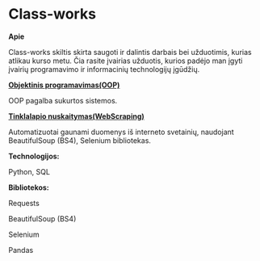 # Class-works

**Apie**

Class-works skiltis skirta saugoti ir dalintis darbais bei užduotimis, kurias atlikau kurso metu. Čia rasite įvairias užduotis, kurios padėjo man įgyti įvairių programavimo ir informacinių technologijų įgūdžių.


**<a href=https://github.com/rasadzen/Class-works/tree/main/OOP> Objektinis programavimas(OOP)</a>**

OOP pagalba sukurtos sistemos.


**<a href=https://github.com/rasadzen/Class-works/tree/main/WebScraping> Tinklalapio nuskaitymas(WebScraping)</a>**

Automatizuotai gaunami duomenys iš interneto svetainių, naudojant BeautifulSoup (BS4), Selenium bibliotekas.


**Technologijos:**

Python, SQL

**Bibliotekos:**

Requests

BeautifulSoup (BS4)

Selenium

Pandas



